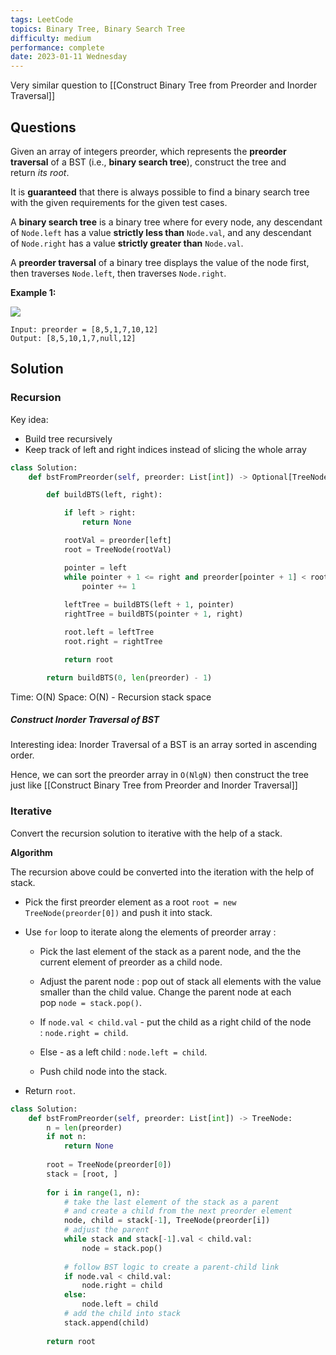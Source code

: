 ```yaml
---
tags: LeetCode
topics: Binary Tree, Binary Search Tree
difficulty: medium
performance: complete
date: 2023-01-11 Wednesday
---
```


Very similar question to [[Construct Binary Tree from Preorder and Inorder Traversal]]

## Questions

Given an array of integers preorder, which represents the **preorder traversal** of a BST (i.e., **binary search tree**), construct the tree and return _its root_.

It is **guaranteed** that there is always possible to find a binary search tree with the given requirements for the given test cases.

A **binary search tree** is a binary tree where for every node, any descendant of `Node.left` has a value **strictly less than** `Node.val`, and any descendant of `Node.right` has a value **strictly greater than** `Node.val`.

A **preorder traversal** of a binary tree displays the value of the node first, then traverses `Node.left`, then traverses `Node.right`.

**Example 1:**

![](https://assets.leetcode.com/uploads/2019/03/06/1266.png)

```
Input: preorder = [8,5,1,7,10,12]
Output: [8,5,10,1,7,null,12]
```

## Solution

### Recursion

Key idea:
- Build tree recursively
- Keep track of left and right indices instead of slicing the whole array

```python
class Solution:
    def bstFromPreorder(self, preorder: List[int]) -> Optional[TreeNode]:

        def buildBTS(left, right):

            if left > right:
                return None

            rootVal = preorder[left]
            root = TreeNode(rootVal)

            pointer = left
            while pointer + 1 <= right and preorder[pointer + 1] < rootVal:
                pointer += 1
            
            leftTree = buildBTS(left + 1, pointer)
            rightTree = buildBTS(pointer + 1, right)

            root.left = leftTree
            root.right = rightTree

            return root

        return buildBTS(0, len(preorder) - 1)
```

Time: O(N)
Space: O(N) - Recursion stack space

##### Construct Inorder Traversal of BST

Interesting idea: Inorder Traversal of a BST is an array sorted in ascending order.

Hence, we can sort the preorder array in `O(NlgN)` then construct the tree just like [[Construct Binary Tree from Preorder and Inorder Traversal]]

### Iterative

Convert the recursion solution to iterative with the help of a stack.

**Algorithm**

The recursion above could be converted into the iteration with the help of stack.

-   Pick the first preorder element as a root `root = new TreeNode(preorder[0])` and push it into stack.
    
-   Use `for` loop to iterate along the elements of preorder array :
    
    -   Pick the last element of the stack as a parent node, and the the current element of preorder as a child node.
        
    -   Adjust the parent node : pop out of stack all elements with the value smaller than the child value. Change the parent node at each pop `node = stack.pop()`.
        
    -   If `node.val < child.val` - put the child as a right child of the node : `node.right = child`.
        
    -   Else - as a left child : `node.left = child`.
        
    -   Push child node into the stack.
        
-   Return `root`.

```python
class Solution:
    def bstFromPreorder(self, preorder: List[int]) -> TreeNode:
        n = len(preorder)
        if not n:
            return None
        
        root = TreeNode(preorder[0])         
        stack = [root, ] 
        
        for i in range(1, n):
            # take the last element of the stack as a parent
            # and create a child from the next preorder element
            node, child = stack[-1], TreeNode(preorder[i])
            # adjust the parent 
            while stack and stack[-1].val < child.val: 
                node = stack.pop()
             
            # follow BST logic to create a parent-child link
            if node.val < child.val:
                node.right = child 
            else:
                node.left = child 
            # add the child into stack
            stack.append(child)
  
        return root
```